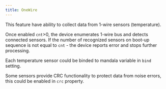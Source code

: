 ```yaml
---
title: OneWire
---
```


This feature have ability to collect data from 1-wire sensors (temperature).

Once enabled `cnt`>0, the device enumerates 1-wire bus and detects connected sensors. If the number of recognized sensors on boot-up sequence is not equal to `cnt` - the device reports error and stops further processing.

Each temperature sensor could be binded to mandala variable in `bind` setting.

Some sensors provide CRC functionality to protect data from noise errors, this could be enabled in `crc` property.

